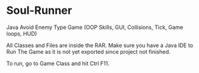 # Soul-Runner
Java Avoid Enemy Type Game (OOP Skills, GUI, Collisions, Tick, Game loops, HUD)

All Classes and Files are inside the RAR. Make sure you have a Java IDE to Run The Game as it is not yet exported since project not finished.

To run, go to Game Class and hit Ctrl F11.
